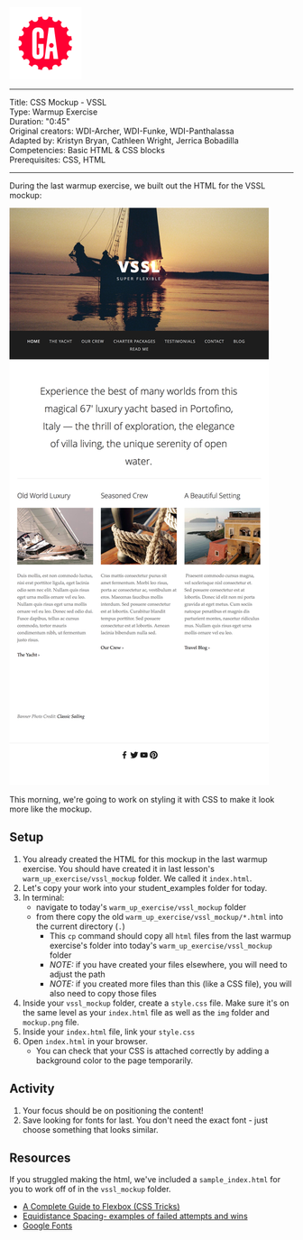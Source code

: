 ![](/ga_cog.png)

<hr>

Title: CSS Mockup - VSSL<br>
Type: Warmup Exercise <br>
Duration: "0:45"<br>
Original creators: WDI-Archer, WDI-Funke, WDI-Panthalassa<br>
Adapted by: Kristyn Bryan, Cathleen Wright, Jerrica Bobadilla<br>
Competencies: Basic HTML & CSS blocks<br>
Prerequisites: CSS, HTML <br>

<hr>

During the last warmup exercise, we built out the HTML for the VSSL mockup:

![vssl](vssl_mockup/mockup.png)

This morning, we're going to work on styling it with CSS to make it look more like the mockup.

## Setup

1. You already created the HTML for this mockup in the last warmup exercise. You should have created it in last lesson's `warm_up_exercise/vssl_mockup` folder. We called it `index.html`.
1. Let's copy your work into your student_examples folder for today.
1. In terminal:
    - navigate to today's `warm_up_exercise/vssl_mockup` folder
    - from there copy the old `warm_up_exercise/vssl_mockup/*.html` into the current directory (`.`)
        - This `cp` command should copy all `html` files from the last warmup exercise's folder into today's `warm_up_exercise/vssl_mockup` folder
        - _NOTE:_ if you have created your files elsewhere, you will need to adjust the path
        - _NOTE:_ if you created more files than this (like a CSS file), you will also need to copy those files
1. Inside your `vssl_mockup` folder, create a `style.css` file. Make sure it's on the same level as your `index.html` file as well as the `img` folder and `mockup.png` file.
1. Inside your `index.html` file, link your `style.css`
1. Open `index.html` in your browser.
   - You can check that your CSS is attached correctly by adding a background color to the page temporarily.  

## Activity

1. Your focus should be on positioning the content!
1. Save looking for fonts for last. You don't need the exact font - just choose something that looks similar.

## Resources

If you struggled making the html, we've included a `sample_index.html` for you to work off of in the `vssl_mockup` folder.

- [A Complete Guide to Flexbox (CSS Tricks)](https://css-tricks.com/snippets/css/a-guide-to-flexbox/) <br>
- [Equidistance Spacing- examples of failed attempts and wins](https://css-tricks.com/equidistant-objects-with-css/)
- [Google Fonts](https://fonts.google.com/)
